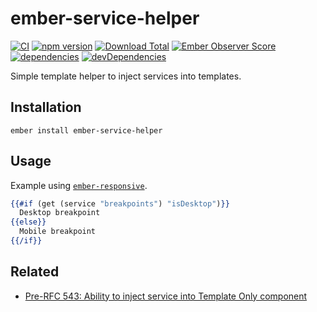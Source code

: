 # ember-service-helper

[![CI](https://github.com/buschtoens/ember-service-helper/workflows/CI/badge.svg)](https://github.com/buschtoens/ember-service-helper/actions)
[![npm version](https://badge.fury.io/js/ember-service-helper.svg)](http://badge.fury.io/js/ember-service-helper)
[![Download Total](https://img.shields.io/npm/dt/ember-service-helper.svg)](http://badge.fury.io/js/ember-service-helper)
[![Ember Observer Score](https://emberobserver.com/badges/ember-service-helper.svg)](https://emberobserver.com/addons/ember-service-helper)
[![dependencies](https://img.shields.io/david/buschtoens/ember-service-helper.svg)](https://david-dm.org/buschtoens/ember-service-helper)
[![devDependencies](https://img.shields.io/david/dev/buschtoens/ember-service-helper.svg)](https://david-dm.org/buschtoens/ember-service-helper)

Simple template helper to inject services into templates.

## Installation

```
ember install ember-service-helper
```

## Usage

Example using [`ember-responsive`](https://github.com/freshbooks/ember-responsive).

```hbs
{{#if (get (service "breakpoints") "isDesktop")}}
  Desktop breakpoint
{{else}}
  Mobile breakpoint
{{/if}}
```

## Related

- [Pre-RFC 543: Ability to inject service into Template Only component](https://github.com/emberjs/rfcs/issues/543)
